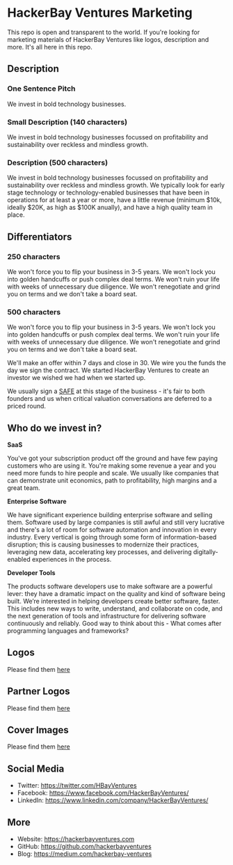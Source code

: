 # HackerBay Ventures Marketing

This repo is open and transparent to the world. If you're looking for marketing materials of HackerBay Ventures like logos, description and more. It's all here in this repo. 

## Description

### One Sentence Pitch
We invest in bold technology businesses.

### Small Description (140 characters)
We invest in bold technology businesses focussed on profitability and sustainability over reckless and mindless growth.  

### Description (500 characters)
We invest in bold technology businesses focussed on profitability and sustainability over reckless and mindless growth. We typically look for early stage technology or technology-enabled businesses that have been in operations for at least a year or more, have a little revenue (minimum $10k, ideally $20K, as high as $100K anually), and have a high quality team in place.

## Differentiators

### 250 characters

We won't force you to flip your business in 3-5 years. We won't lock you into golden handcuffs or push complex deal terms. We won't ruin your life with weeks of unnecessary due diligence. We won't renegotiate and grind you on terms and we don't take a board seat. 


### 500 characters

We won't force you to flip your business in 3-5 years. We won't lock you into golden handcuffs or push complex deal terms. We won't ruin your life with weeks of unnecessary due diligence. We won't renegotiate and grind you on terms and we don't take a board seat. 

We'll make an offer within 7 days and close in 30. We wire you the funds the day we sign the contract. We started HackerBay Ventures to create an investor we wished we had when we started up. 

We usually sign a [SAFE](https://www.ycombinator.com/documents/#safe) at this stage of the business - it's fair to both founders and us when critical valuation conversations are deferred to a priced round.

## Who do we invest in?

**SaaS**

You've got your subscription product off the ground and have few paying customers who are using it. You're making some revenue a year and you need more funds to hire people and scale. We usually like companies that can demonstrate unit economics, path to profitability, high margins and a great team.

**Enterprise Software**

We have significant experience building enterprise software and selling them. Software used by large companies is still awful and still very lucrative and there's a lot of room for software automation and innovation in every industry. Every vertical is going through some form of information-based disruption; this is causing businesses to modernize their practices, leveraging new data, accelerating key processes, and delivering digitally-enabled experiences in the process.

**Developer Tools**

The products software developers use to make software are a powerful lever: they have a dramatic impact on the quality and kind of software being built. We’re interested in helping developers create better software, faster. This includes new ways to write, understand, and collaborate on code, and the next generation of tools and infrastructure for delivering software continuously and reliably. Good way to think about this - What comes after programming languages and frameworks?

## Logos

Please find them [here](/logos)

## Partner Logos

Please find them [here](/partner-logos)

## Cover Images

Please find them [here](/covers)

## Social Media

- Twitter: https://twitter.com/HBayVentures
- Facebook: https://www.facebook.com/HackerBayVentures/
- LinkedIn: https://www.linkedin.com/company/HackerBayVentures/

## More
- Website: https://hackerbayventures.com
- GitHub: https://github.com/hackerbayventures
- Blog: https://medium.com/hackerbay-ventures 
